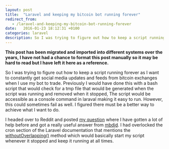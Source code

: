 ```yaml
---
layout: post
title:  "Laravel and keeping my bitcoin bot running forever"
redirect_from:
   - /laravel-and-keeping-my-bitcoin-bot-running-forever
date:   2016-01-23 18:12:31 +0100
categories: laravel
description: So I was trying to figure out how to keep a script running forever as I want to constantly get social media updates and feeds from bitcoin exchanges when I use my bot to trade. Previously I would have...
---
```


**This post has been migrated and imported into different systems over the years, I have not had a chance to format this post manually so it may be hard to read but I have left it here as a reference.**

So I was trying to figure out how to keep a script running forever as I want to constantly get social media updates and feeds from bitcoin exchanges when I use my bot to trade. Previously I would have done this with a bash script that would check for a tmp file that would be generated when the script was running and removed when it stopped, The script would be accessible as a console command in laraval making it easy to run. However, this could sometimes fail as well. I figured there must be a better way to achieve what I want to do.  
  
 I headed over to Reddit and posted [my question](https://www.reddit.com/r/laravel/comments/42bato/keep_a_job_running_forever/) where I have gotten a lot of help before and got a really useful answer from [mbdjd](https://www.reddit.com/user/mbdjd). I had overlocked the cron section of the Laravel documentation that mentions the [withoutOverlapping()](https://laravel.com/docs/5.1/scheduling#preventing-task-overlaps) method which would basically start my script whenever it stopped and keep it running at all times.
